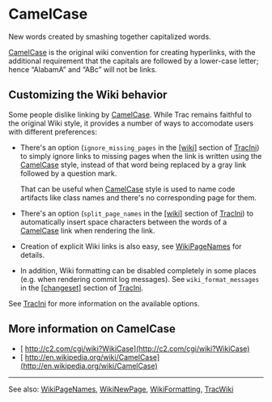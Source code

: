 # CamelCase


New words created by smashing together capitalized words.

[CamelCase](camel-case) is the original wiki convention for creating hyperlinks, with the additional requirement that the capitals are followed by a lower-case letter; hence “AlabamA” and “ABc” will not be links.

## Customizing the Wiki behavior


Some people dislike linking by [CamelCase](camel-case).  While Trac remains faithful to the original Wiki style, it provides a number of ways to accomodate users with different preferences:

- There's an option (`ignore_missing_pages` in the [\[wiki\]](trac-ini#) section of [TracIni](trac-ini)) to simply ignore links to missing pages when the link is written using the [CamelCase](camel-case) style, instead of that word being replaced by a gray link followed by a question mark.

  That can be useful when [CamelCase](camel-case) style is used to name code artifacts like class names and there's no corresponding page for them.
- There's an option (`split_page_names` in the  [\[wiki\]](trac-ini#) section of [TracIni](trac-ini)) to automatically insert space characters between the words of a [CamelCase](camel-case) link when rendering the link.
- Creation of explicit Wiki links is also easy, see [WikiPageNames](wiki-page-names) for details.
- In addition, Wiki formatting can be disabled completely in some places (e.g. when rendering commit log messages). See `wiki_format_messages` in the [\[changeset\]](trac-ini#) section of [TracIni](trac-ini).


See [TracIni](trac-ini) for more information on the available options.

## More information on CamelCase

- [ http://c2.com/cgi/wiki?WikiCase](http://c2.com/cgi/wiki?WikiCase)
- [ http://en.wikipedia.org/wiki/CamelCase](http://en.wikipedia.org/wiki/CamelCase)

---


See also: [WikiPageNames](wiki-page-names), [WikiNewPage](wiki-new-page), [WikiFormatting](wiki-formatting), [TracWiki](trac-wiki)